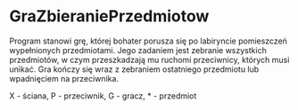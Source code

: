 # GraZbieraniePrzedmiotow
Program stanowi grę, której bohater porusza się po labiryncie pomieszczeń wypełnionych przedmiotami. Jego zadaniem jest zebranie wszystkich przedmiotów, w czym przeszkadzają mu ruchomi przeciwnicy, których musi unikać. Gra kończy się wraz z zebraniem ostatniego przedmiotu lub wpadnięciem na przeciwnika. 

X - ściana, P - przeciwnik, G - gracz, * - przedmiot
